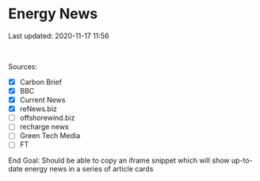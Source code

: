 # Energy News

Last updated: 2020-11-17 11:56

<br>

Sources:

- [x] Carbon Brief
- [x] BBC
- [x] Current News
- [x] reNews.biz
- [ ] offshorewind.biz
- [ ] recharge news
- [ ] Green Tech Media
- [ ] FT

End Goal: Should be able to copy an iframe snippet which will show up-to-date energy news in a series of article cards
